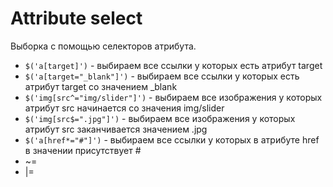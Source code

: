 # Attribute select
Выборка с помощью селекторов атрибута.

- `$('a[target]')` - выбираем все ссылки у которых есть атрибут target
- `$('a[target="_blank"]')` - выбираем все ссылки у которых есть атрибут target со значением _blank
- `$('img[src^="img/slider"]')` - выбираем все изображения у которых атрибут src начинается со значения img/slider
- `$('img[src$=".jpg"]')` - выбираем все изображения у которых атрибут src заканчивается значением .jpg
- `$('a[href*="#"]')` - выбираем все ссылки у которых в атрибуте href в значении присутствует #
- ~=
- |=
